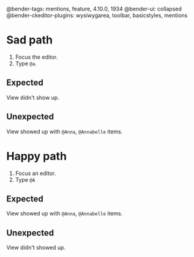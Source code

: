 @bender-tags: mentions, feature, 4.10.0, 1934
@bender-ui: collapsed
@bender-ckeditor-plugins: wysiwygarea, toolbar, basicstyles, mentions

Sad path
========

1. Focus the editor.
1. Type `@a`.

## Expected

View didn't show up.

## Unexpected

View showed up with `@Anna`, `@Annabelle` items.

Happy path
==========

1. Focus an editor.
1. Type `@A`

## Expected

View showed up with `@Anna`, `@Annabelle` items.

## Unexpected

View didn't showed up.
